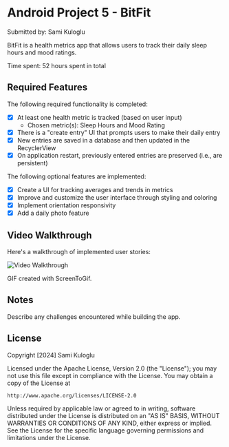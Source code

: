# Android Project 5 - BitFit

Submitted by: Sami Kuloglu

BitFit is a health metrics app that allows users to track their daily sleep hours and mood ratings.

Time spent: 52 hours spent in total

## Required Features

The following required functionality is completed:

- [x] At least one health metric is tracked (based on user input)  
  - Chosen metric(s): Sleep Hours and Mood Rating
- [x] There is a "create entry" UI that prompts users to make their daily entry
- [x] New entries are saved in a database and then updated in the RecyclerView
- [x] On application restart, previously entered entries are preserved (i.e., are persistent)

The following optional features are implemented:

- [x] Create a UI for tracking averages and trends in metrics
- [x] Improve and customize the user interface through styling and coloring
- [x] Implement orientation responsivity
- [x] Add a daily photo feature

## Video Walkthrough

Here's a walkthrough of implemented user stories:

<img src='http://i.imgur.com/link/to/your/gif/file.gif' title='Video Walkthrough' width='' alt='Video Walkthrough' />

GIF created with ScreenToGif.

## Notes

Describe any challenges encountered while building the app.

## License

Copyright [2024] Sami Kuloglu

Licensed under the Apache License, Version 2.0 (the "License");
you may not use this file except in compliance with the License.
You may obtain a copy of the License at

    http://www.apache.org/licenses/LICENSE-2.0

Unless required by applicable law or agreed to in writing, software
distributed under the License is distributed on an "AS IS" BASIS,
WITHOUT WARRANTIES OR CONDITIONS OF ANY KIND, either express or implied.
See the License for the specific language governing permissions and
limitations under the License.
